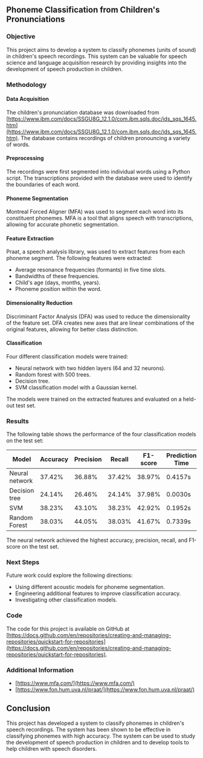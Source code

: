## Phoneme Classification from Children's Pronunciations

### Objective

This project aims to develop a system to classify phonemes (units of sound) in children's speech recordings. This system can be valuable for speech science and language acquisition research by providing insights into the development of speech production in children.

### Methodology

#### Data Acquisition

The children's pronunciation database was downloaded from [https://www.ibm.com/docs/SSGU8G_12.1.0/com.ibm.sqls.doc/ids_sqs_1645.htm](https://www.ibm.com/docs/SSGU8G_12.1.0/com.ibm.sqls.doc/ids_sqs_1645.htm). The database contains recordings of children pronouncing a variety of words.

#### Preprocessing

The recordings were first segmented into individual words using a Python script. The transcriptions provided with the database were used to identify the boundaries of each word.

#### Phoneme Segmentation

Montreal Forced Aligner (MFA) was used to segment each word into its constituent phonemes. MFA is a tool that aligns speech with transcriptions, allowing for accurate phonetic segmentation.

#### Feature Extraction

Praat, a speech analysis library, was used to extract features from each phoneme segment. The following features were extracted:

* Average resonance frequencies (formants) in five time slots.
* Bandwidths of these frequencies.
* Child's age (days, months, years).
* Phoneme position within the word.

#### Dimensionality Reduction

Discriminant Factor Analysis (DFA) was used to reduce the dimensionality of the feature set. DFA creates new axes that are linear combinations of the original features, allowing for better class distinction.

#### Classification

Four different classification models were trained:

* Neural network with two hidden layers (64 and 32 neurons).
* Random forest with 500 trees.
* Decision tree.
* SVM classification model with a Gaussian kernel.

The models were trained on the extracted features and evaluated on a held-out test set.

### Results

The following table shows the performance of the four classification models on the test set:

Model | Accuracy | Precision | Recall | F1-score | Prediction Time
------- | -------- | -------- | -------- | -------- | --------
Neural network | 37.42% | 36.88% | 37.42% | 38.97% | 0.4157s
Decision tree | 24.14% | 26.46% | 24.14% | 37.98% | 0.0030s
SVM | 38.23% | 43.10% | 38.23% | 42.92% | 0.1952s
Random Forest | 38.03% | 44.05% | 38.03% | 41.67% | 0.7339s

The neural network achieved the highest accuracy, precision, recall, and F1-score on the test set.

### Next Steps

Future work could explore the following directions:

* Using different acoustic models for phoneme segmentation.
* Engineering additional features to improve classification accuracy.
* Investigating other classification models.

### Code

The code for this project is available on GitHub at [https://docs.github.com/en/repositories/creating-and-managing-repositories/quickstart-for-repositories](https://docs.github.com/en/repositories/creating-and-managing-repositories/quickstart-for-repositories).

### Additional Information

* [https://www.mfa.com/](https://www.mfa.com/)
* [https://www.fon.hum.uva.nl/praat/](https://www.fon.hum.uva.nl/praat/)

## Conclusion

This project has developed a system to classify phonemes in children's speech recordings. The system has been shown to be effective in classifying phonemes with high accuracy. The system can be used to study the development of speech production in children and to develop tools to help children with speech disorders.
